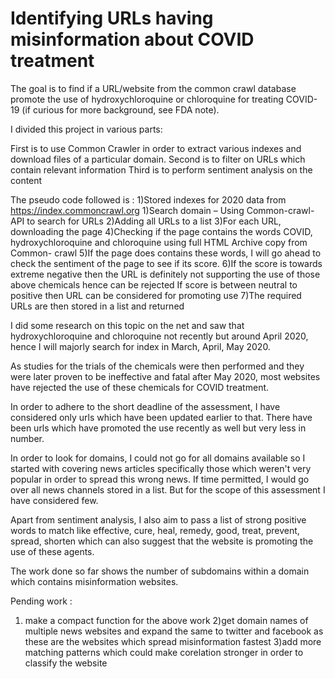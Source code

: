 # Identifying URLs having misinformation about COVID treatment

The goal is to find if a URL/website from the common crawl database promote the use of hydroxychloroquine or chloroquine for treating COVID-19 (if curious for more background, see FDA note).

I divided this project in various parts:

First is to use Common Crawler in order to extract various indexes and download files of a particular domain.
Second is to filter on URLs which contain relevant information
Third is to perform sentiment analysis on the content

The pseudo code followed is :
1)Stored indexes for 2020 data from https://index.commoncrawl.org 
1)Search domain – Using Common-crawl- API to search for URLs
2)Adding all URLs to a list
3)For each URL, downloading the page 
4)Checking if the page contains the words COVID, hydroxychloroquine and chloroquine using full HTML Archive copy from Common- crawl
5)If the page does contains these words, I will go ahead to check the sentiment of the page to see if its score. 
6)If the score is towards extreme negative then the URL is definitely not supporting the use of those above chemicals hence can be rejected
   If score is between neutral to positive then URL can be considered for promoting use
7)The required URLs are then stored in a list and returned

I did some research on this topic on the net and saw that hydroxychloroquine and chloroquine not recently but around April 2020, hence I will majorly search for index in March, April, May 2020. 

As studies for the trials of the chemicals were then performed and they were later proven to be ineffective and fatal after May 2020, most websites have rejected the use of these chemicals for COVID treatment. 

In order to adhere to the short deadline of the assessment, I have considered only urls which have been updated earlier to that. There have been urls which have promoted the use recently as well but very less in number.

In order to look for domains, I could not go for all domains available so I started with covering news articles specifically those which weren't very popular in order to spread this wrong news. If time permitted, I would go over all news channels stored in a list. But for the scope of this assessment I have considered few.

Apart from sentiment analysis, I also aim to pass a list of strong positive words to match like effective, cure, heal, remedy, good, treat, prevent, spread, shorten which can also suggest that the website is promoting the use of these agents.

The work done so far shows the number of subdomains within a domain which contains misinformation websites.

Pending work : 
1) make a compact function for the above work 
2)get domain names of multiple news websites  and expand the same to twitter and facebook as these are the websites which spread misinformation fastest
3)add more matching patterns which could make corelation stronger in order to classify the website 
